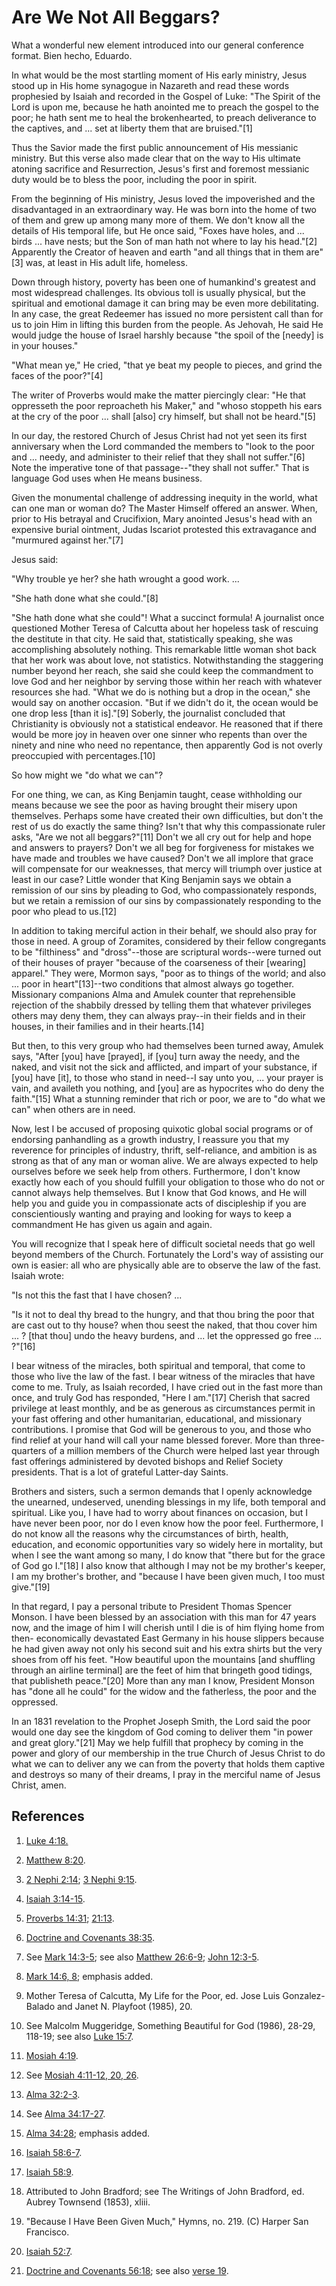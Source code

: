 # Are We Not All Beggars?

What a wonderful new element introduced into our general conference format.
Bien hecho, Eduardo.

In what would be the most startling moment of His early ministry, Jesus stood
up in His home synagogue in Nazareth and read these words prophesied by Isaiah
and recorded in the Gospel of Luke: "The Spirit of the Lord is upon me,
because he hath anointed me to preach the gospel to the poor; he hath sent me
to heal the brokenhearted, to preach deliverance to the captives, and ... set at
liberty them that are bruised."[1]

Thus the Savior made the first public announcement of His messianic ministry.
But this verse also made clear that on the way to His ultimate atoning
sacrifice and Resurrection, Jesus's first and foremost messianic duty would be
to bless the poor, including the poor in spirit.

From the beginning of His ministry, Jesus loved the impoverished and the
disadvantaged in an extraordinary way. He was born into the home of two of
them and grew up among many more of them. We don't know all the details of His
temporal life, but He once said, "Foxes have holes, and ... birds ... have nests;
but the Son of man hath not where to lay his head."[2] Apparently the Creator
of heaven and earth "and all things that in them are"[3] was, at least in His
adult life, homeless.

Down through history, poverty has been one of humankind's greatest and most
widespread challenges. Its obvious toll is usually physical, but the spiritual
and emotional damage it can bring may be even more debilitating. In any case,
the great Redeemer has issued no more persistent call than for us to join Him
in lifting this burden from the people. As Jehovah, He said He would judge the
house of Israel harshly because "the spoil of the [needy] is in your houses."

"What mean ye," He cried, "that ye beat my people to pieces, and grind the
faces of the poor?"[4]

The writer of Proverbs would make the matter piercingly clear: "He that
oppresseth the poor reproacheth his Maker," and "whoso stoppeth his ears at
the cry of the poor ... shall [also] cry himself, but shall not be heard."[5]

In our day, the restored Church of Jesus Christ had not yet seen its first
anniversary when the Lord commanded the members to "look to the poor and ...
needy, and administer to their relief that they shall not suffer."[6] Note the
imperative tone of that passage--"they shall not suffer." That is language God
uses when He means business.

Given the monumental challenge of addressing inequity in the world, what can
one man or woman do? The Master Himself offered an answer. When, prior to His
betrayal and Crucifixion, Mary anointed Jesus's head with an expensive burial
ointment, Judas Iscariot protested this extravagance and "murmured against
her."[7]

Jesus said:

"Why trouble ye her? she hath wrought a good work. ...

"She hath done what she could."[8]

"She hath done what she could"! What a succinct formula! A journalist once
questioned Mother Teresa of Calcutta about her hopeless task of rescuing the
destitute in that city. He said that, statistically speaking, she was
accomplishing absolutely nothing. This remarkable little woman shot back that
her work was about love, not statistics. Notwithstanding the staggering number
beyond her reach, she said she could keep the commandment to love God and her
neighbor by serving those within her reach with whatever resources she had.
"What we do is nothing but a drop in the ocean," she would say on another
occasion. "But if we didn't do it, the ocean would be one drop less [than it
is]."[9] Soberly, the journalist concluded that Christianity is obviously not
a statistical endeavor. He reasoned that if there would be more joy in heaven
over one sinner who repents than over the ninety and nine who need no
repentance, then apparently God is not overly preoccupied with
percentages.[10]

So how might we "do what we can"?

For one thing, we can, as King Benjamin taught, cease withholding our means
because we see the poor as having brought their misery upon themselves.
Perhaps some have created their own difficulties, but don't the rest of us do
exactly the same thing? Isn't that why this compassionate ruler asks, "Are we
not all beggars?"[11] Don't we all cry out for help and hope and answers to
prayers? Don't we all beg for forgiveness for mistakes we have made and
troubles we have caused? Don't we all implore that grace will compensate for
our weaknesses, that mercy will triumph over justice at least in our case?
Little wonder that King Benjamin says we obtain a remission of our sins by
pleading to God, who compassionately responds, but we retain a remission of
our sins by compassionately responding to the poor who plead to us.[12]

In addition to taking merciful action in their behalf, we should also pray for
those in need. A group of Zoramites, considered by their fellow congregants to
be "filthiness" and "dross"--those are scriptural words--were turned out of
their houses of prayer "because of the coarseness of their [wearing] apparel."
They were, Mormon says, "poor as to things of the world; and also ... poor in
heart"[13]--two conditions that almost always go together. Missionary
companions Alma and Amulek counter that reprehensible rejection of the
shabbily dressed by telling them that whatever privileges others may deny
them, they can always pray--in their fields and in their houses, in their
families and in their hearts.[14]

But then, to this very group who had themselves been turned away, Amulek says,
"After [you] have [prayed], if [you] turn away the needy, and the naked, and
visit not the sick and afflicted, and impart of your substance, if [you] have
[it], to those who stand in need--I say unto you, ... your prayer is vain, and
availeth you nothing, and [you] are as hypocrites who do deny the faith."[15]
What a stunning reminder that rich or poor, we are to "do what we can" when
others are in need.

Now, lest I be accused of proposing quixotic global social programs or of
endorsing panhandling as a growth industry, I reassure you that my reverence
for principles of industry, thrift, self-reliance, and ambition is as strong
as that of any man or woman alive. We are always expected to help ourselves
before we seek help from others. Furthermore, I don't know exactly how each of
you should fulfill your obligation to those who do not or cannot always help
themselves. But I know that God knows, and He will help you and guide you in
compassionate acts of discipleship if you are conscientiously wanting and
praying and looking for ways to keep a commandment He has given us again and
again.

You will recognize that I speak here of difficult societal needs that go well
beyond members of the Church. Fortunately the Lord's way of assisting our own
is easier: all who are physically able are to observe the law of the fast.
Isaiah wrote:

"Is not this the fast that I have chosen? ...

"Is it not to deal thy bread to the hungry, and that thou bring the poor that
are cast out to thy house? when thou seest the naked, that thou cover him ... ?
[that thou] undo the heavy burdens, and ... let the oppressed go free ... ?"[16]

I bear witness of the miracles, both spiritual and temporal, that come to
those who live the law of the fast. I bear witness of the miracles that have
come to me. Truly, as Isaiah recorded, I have cried out in the fast more than
once, and truly God has responded, "Here I am."[17] Cherish that sacred
privilege at least monthly, and be as generous as circumstances permit in your
fast offering and other humanitarian, educational, and missionary
contributions. I promise that God will be generous to you, and those who find
relief at your hand will call your name blessed forever. More than three-
quarters of a million members of the Church were helped last year through fast
offerings administered by devoted bishops and Relief Society presidents. That
is a lot of grateful Latter-day Saints.

Brothers and sisters, such a sermon demands that I openly acknowledge the
unearned, undeserved, unending blessings in my life, both temporal and
spiritual. Like you, I have had to worry about finances on occasion, but I
have never been poor, nor do I even know how the poor feel. Furthermore, I do
not know all the reasons why the circumstances of birth, health, education,
and economic opportunities vary so widely here in mortality, but when I see
the want among so many, I do know that "there but for the grace of God go
I."[18] I also know that although I may not be my brother's keeper, I am my
brother's brother, and "because I have been given much, I too must give."[19]

In that regard, I pay a personal tribute to President Thomas Spencer Monson. I
have been blessed by an association with this man for 47 years now, and the
image of him I will cherish until I die is of him flying home from then-
economically devastated East Germany in his house slippers because he had
given away not only his second suit and his extra shirts but the very shoes
from off his feet. "How beautiful upon the mountains [and shuffling through an
airline terminal] are the feet of him that bringeth good tidings, that
publisheth peace."[20] More than any man I know, President Monson has "done
all he could" for the widow and the fatherless, the poor and the oppressed.

In an 1831 revelation to the Prophet Joseph Smith, the Lord said the poor
would one day see the kingdom of God coming to deliver them "in power and
great glory."[21] May we help fulfill that prophecy by coming in the power and
glory of our membership in the true Church of Jesus Christ to do what we can
to deliver any we can from the poverty that holds them captive and destroys so
many of their dreams, I pray in the merciful name of Jesus Christ, amen.

## References

  1. [Luke 4:18.](https://www.lds.org/scriptures/nt/luke/4.18?lang=eng#17)

  2. [Matthew 8:20](https://www.lds.org/scriptures/nt/matt/8.20?lang=eng#19).

  3. [2 Nephi 2:14](https://www.lds.org/scriptures/bofm/2-ne/2.14?lang=eng#13); [3 Nephi 9:15](https://www.lds.org/scriptures/bofm/3-ne/9.15?lang=eng#14).

  4. [Isaiah 3:14-15](https://www.lds.org/scriptures/ot/isa/3.14-15?lang=eng#13).

  5. [Proverbs 14:31](https://www.lds.org/scriptures/ot/prov/14.31?lang=eng#30); [21:13](https://www.lds.org/scriptures/ot/prov/21.13?lang=eng#12).

  6. [Doctrine and Covenants 38:35](https://www.lds.org/scriptures/dc-testament/dc/38.35?lang=eng#34).

  7. See [Mark 14:3-5](https://www.lds.org/scriptures/nt/mark/14.3-5?lang=eng#2); see also [Matthew 26:6-9](https://www.lds.org/scriptures/nt/matt/26.6-9?lang=eng#5); [John 12:3-5](https://www.lds.org/scriptures/nt/john/12.3-5?lang=eng#2).

  8. [Mark 14:6, 8](https://www.lds.org/scriptures/nt/mark/14.6%2C8?lang=eng#5); emphasis added.

  9. Mother Teresa of Calcutta, My Life for the Poor, ed. Jose Luis Gonzalez-Balado and Janet N. Playfoot (1985), 20.

  10. See Malcolm Muggeridge, Something Beautiful for God (1986), 28-29, 118-19; see also [Luke 15:7](https://www.lds.org/scriptures/nt/luke/15.7?lang=eng#6).

  11. [Mosiah 4:19](https://www.lds.org/scriptures/bofm/mosiah/4.19?lang=eng#18).

  12. See [Mosiah 4:11-12, 20, 26](https://www.lds.org/scriptures/bofm/mosiah/4.11-12%2C20%2C26?lang=eng#10).

  13. [Alma 32:2-3](https://www.lds.org/scriptures/bofm/alma/32.2-3?lang=eng#1).

  14. See [Alma 34:17-27](https://www.lds.org/scriptures/bofm/alma/34.17-27?lang=eng#16).

  15. [Alma 34:28](https://www.lds.org/scriptures/bofm/alma/34.28?lang=eng#27); emphasis added.

  16. [Isaiah 58:6-7](https://www.lds.org/scriptures/ot/isa/58.6-7?lang=eng#5).

  17. [Isaiah 58:9](https://www.lds.org/scriptures/ot/isa/58.9?lang=eng#8).

  18. Attributed to John Bradford; see The Writings of John Bradford, ed. Aubrey Townsend (1853), xliii.

  19. "Because I Have Been Given Much," Hymns, no. 219. (C) Harper San Francisco.

  20. [Isaiah 52:7](https://www.lds.org/scriptures/ot/isa/52.7?lang=eng#6).

  21. [Doctrine and Covenants 56:18](https://www.lds.org/scriptures/dc-testament/dc/56.18?lang=eng#17); see also [verse 19](https://www.lds.org/scriptures/dc-testament/dc/56.19?lang=eng#18).

